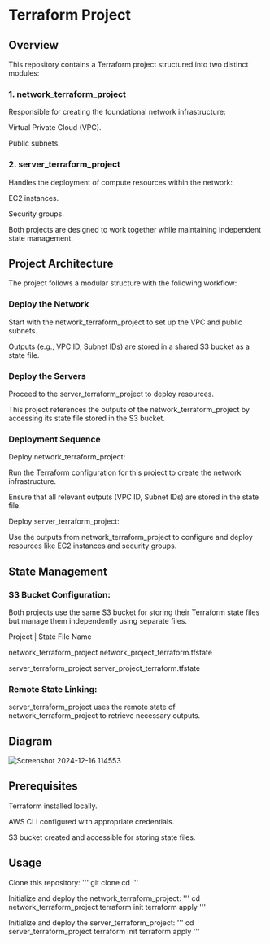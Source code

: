 # Terraform Project

## Overview

This repository contains a Terraform project structured into two distinct modules:

### 1. network_terraform_project

Responsible for creating the foundational network infrastructure:

Virtual Private Cloud (VPC).

Public subnets.

### 2. server_terraform_project

Handles the deployment of compute resources within the network:

EC2 instances.

Security groups.

Both projects are designed to work together while maintaining independent state management.

## Project Architecture

The project follows a modular structure with the following workflow:

### Deploy the Network

Start with the network_terraform_project to set up the VPC and public subnets.

Outputs (e.g., VPC ID, Subnet IDs) are stored in a shared S3 bucket as a state file.

### Deploy the Servers

Proceed to the server_terraform_project to deploy resources.

This project references the outputs of the network_terraform_project by accessing its state file stored in the S3 bucket.

### Deployment Sequence

Deploy network_terraform_project:

Run the Terraform configuration for this project to create the network infrastructure.

Ensure that all relevant outputs (VPC ID, Subnet IDs) are stored in the state file.

Deploy server_terraform_project:

Use the outputs from network_terraform_project to configure and deploy resources like EC2 instances and security groups.

## State Management

### S3 Bucket Configuration:

Both projects use the same S3 bucket for storing their Terraform state files but manage them independently using separate files.

Project                   |   State File Name

network_terraform_project    network_project_terraform.tfstate

server_terraform_project     server_project_terraform.tfstate

### Remote State Linking:

server_terraform_project uses the remote state of network_terraform_project to retrieve necessary outputs.

## Diagram

![Screenshot 2024-12-16 114553](https://github.com/user-attachments/assets/9ed28391-c82e-40ea-a4a8-1f984b73068b)


## Prerequisites

Terraform installed locally.

AWS CLI configured with appropriate credentials.

S3 bucket created and accessible for storing state files.

## Usage

Clone this repository:
'''
git clone <repository-url>
cd <repository-folder>
'''

Initialize and deploy the network_terraform_project:
'''
cd network_terraform_project
terraform init
terraform apply
'''

Initialize and deploy the server_terraform_project:
'''
cd server_terraform_project
terraform init
terraform apply
'''
